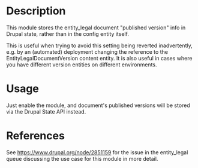 # Description

This module stores the entity_legal document "published version" info 
in Drupal state, rather than in the config entity itself.

This is useful when trying to avoid this setting being reverted inadvertently, 
e.g. by an (automated) deployment changing the reference to the 
EntityLegalDocumentVersion content entity.
It is also useful in cases where you have different version entities on 
different environments.

# Usage

Just enable the module, and document's published versions will be stored via
the Drupal State API instead.

# References

See https://www.drupal.org/node/2851159 for the issue in the entity_legal 
queue discussing the use case for this module in more detail.
